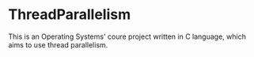 # ThreadParallelism
This is an Operating Systems' coure project written in C language, which aims to use thread parallelism.

